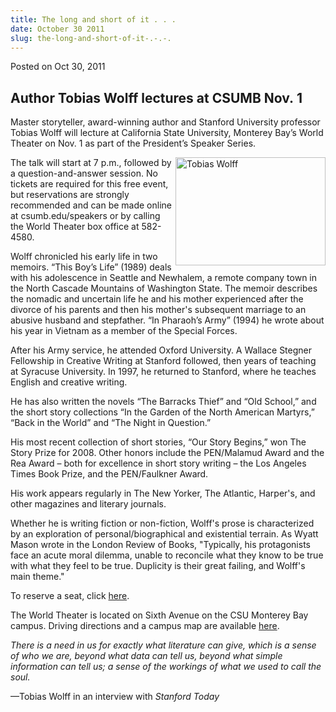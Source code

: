 ```yaml
---
title: The long and short of it . . .
date: October 30 2011
slug: the-long-and-short-of-it-.-.-.
---
```





<span class="date">Posted on Oct 30, 2011    </span>
<h2>Author Tobias Wolff lectures at CSUMB Nov.&#xA0;1</h2>
<p>Master storyteller, award-winning author and Stanford University
professor Tobias Wolff will lecture at California State University,
Monterey Bay&#x2019;s World Theater on Nov. 1 as part of the President&#x2019;s
Speaker Series.</p>
<p><img alt="Tobias Wolff" src="http://news.csumb.edu/sites/default/files/65/attachments/news/images/240px-tobiaswolff.jpg" style="float:right; width:240px; height:173px">The talk will
start at 7 p.m., followed by a question-and-answer session. No
tickets are required for this free event, but reservations are
strongly recommended and can be made online at csumb.edu/speakers
or by calling the World Theater box office at 582-4580.</img></p>
<p>Wolff chronicled his early life in two memoirs. &#x201C;This Boy&#x2019;s
Life&#x201D; (1989) deals with his adolescence in Seattle and Newhalem, a
remote company town in the North Cascade Mountains of Washington
State. The memoir describes the nomadic and uncertain life he and
his mother experienced after the divorce of his parents and then
his mother&apos;s subsequent marriage to an abusive husband and
stepfather. &#x201C;In Pharaoh&#x2019;s Army&#x201D; (1994) he wrote about his year in
Vietnam as a member of the Special Forces.</p>
<p>After his Army service, he attended Oxford University. A Wallace
Stegner Fellowship in Creative Writing at Stanford followed, then
years of teaching at Syracuse University. In 1997, he returned to
Stanford, where he teaches English and creative writing.</p>
<p>He has also written the novels &#x201C;The Barracks Thief&#x201D; and &#x201C;Old
School,&#x201D; and the short story collections &#x201C;In the Garden of the
North American Martyrs,&#x201D; &#x201C;Back in the World&#x201D; and &#x201C;The Night in
Question.&#x201D;</p>
<p>His most recent collection of short stories, &#x201C;Our Story Begins,&#x201D;
won The Story Prize for 2008. Other honors include the PEN/Malamud
Award and the Rea Award &#x2013; both for excellence in short story
writing &#x2013; the Los Angeles Times Book Prize, and the PEN/Faulkner
Award.</p>
<p>His work appears regularly in The New Yorker, The Atlantic,
Harper&apos;s, and other magazines and literary journals.</p>
<p>Whether he is writing fiction or non-fiction, Wolff&apos;s prose is
characterized by an exploration of personal/biographical and
existential terrain. As Wyatt Mason wrote in the London Review of
Books, &quot;Typically, his protagonists face an acute moral dilemma,
unable to reconcile what they know to be true with what they feel
to be true. Duplicity is their great failing, and Wolff&apos;s main
theme.&quot;</p>
<p>To reserve a seat, click <a href="http://rsvp.csumb.edu/index.php?eid=69" rel="nofollow">here</a>.</p>
<p>The World Theater is located on Sixth Avenue on the CSU Monterey
Bay campus. Driving directions and a campus map are available
<a href="http://csumb.edu/map" rel="nofollow">here</a>.</p>
<p><em>There is a need in us for exactly what literature can give,
which is a sense of who we are, beyond what data can tell us,
beyond what simple information can tell us; a sense of the workings
of what we used to call the soul.</em></p>
<p>&#x2014;Tobias Wolff in an interview with <em>Stanford Today</em></p>
<p>&#xA0;</p>
<p>&#xA0;</p>
<p><br>
&#xA0;</br></p>





